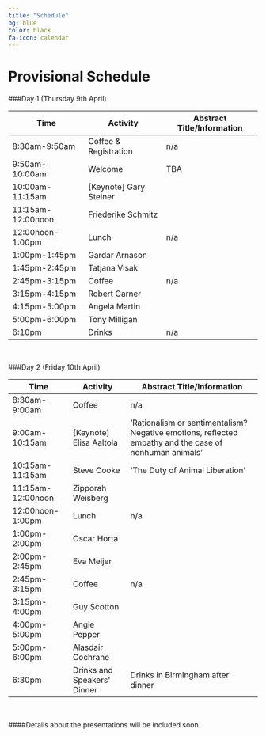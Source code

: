 ```yaml
---
title: "Schedule"
bg: blue
color: black
fa-icon: calendar
---
```


# Provisional Schedule

###Day 1 (Thursday 9th April)


Time |  Activity |  Abstract Title/Information
------------- | ------------ | ------------
8:30am-9:50am		|	Coffee & Registration		|	n/a
9:50am-10:00am		|	Welcome		|	TBA
10:00am-11:15am		|	[Keynote] Gary Steiner		|	
11:15am-12:00noon 	|	Friederike Schmitz 		|	
12:00noon-1:00pm 	|	Lunch		|	n/a
1:00pm-1:45pm		|	Gardar Arnason		|	
1:45pm-2:45pm		|	Tatjana Visak		|	
2:45pm-3:15pm		|	Coffee		|	n/a
3:15pm-4:15pm		|	Robert Garner		|	
4:15pm-5:00pm		|	Angela Martin		|	
5:00pm-6:00pm		|	Tony Milligan		|	
6:10pm				|	Drinks		|	n/a



&nbsp;

###Day 2 (Friday 10th April)

Time |  Activity |  Abstract Title/Information |	
------------- | ------------ | ------------	|	
8:30am-9:00am		|		Coffee		|	n/a		|	
9:00am-10:15am		|	[Keynote] Elisa Aaltola		|	‘Rationalism or sentimentalism? Negative emotions, reflected empathy and the case of nonhuman animals’ 		|	
10:15am-11:15am		|	Steve Cooke		|	'The Duty of Animal Liberation'		|	
11:15am-12:00noon 	|	Zipporah Weisberg		|			|	
12:00noon-1:00pm  	|	Lunch		|	n/a		|	
1:00pm-2:00pm		|	Oscar Horta		|			|	
2:00pm-2:45pm		|	Eva Meijer		|			|	
2:45pm-3:15pm		|	Coffee		|	n/a		|	
3:15pm-4:00pm		|	Guy Scotton		|			|	
4:00pm-5:00pm		|	Angie Pepper		|			|	
5:00pm-6:00pm		|	Alasdair Cochrane		|			|	
6:30pm				|	Drinks and Speakers' Dinner		|	Drinks in Birmingham after dinner		|	


&nbsp;

####Details about the presentations will be included soon.
